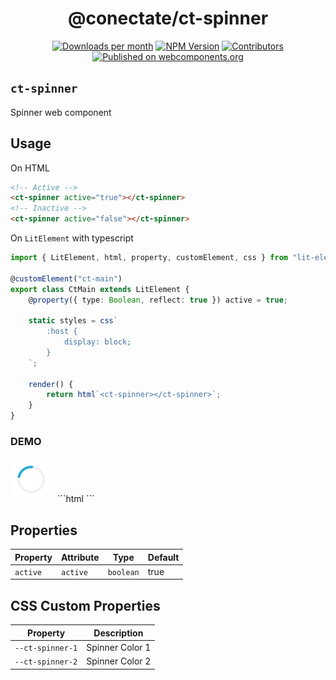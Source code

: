 <h1 align="center">@conectate/ct-spinner</h1>

<p align="center">
	<a href="https://npmcharts.com/compare/@conectate/ct-spinner?minimal=true"><img alt="Downloads per month" src="https://img.shields.io/npm/dm/@conectate/ct-spinner.svg" height="20"/></a>
	<a href="https://www.npmjs.com/package/@conectate/ct-spinner"><img alt="NPM Version" src="https://img.shields.io/npm/v/@conectate/ct-spinner.svg" height="20"/></a>
	<a href="https://github.com/conectate/ct-elements/graphs/contributors"><img alt="Contributors" src="https://img.shields.io/github/contributors/conectate/ct-elements.svg" height="20"/></a>
	<a href="https://www.webcomponents.org/element/conectate/ct-element"><img alt="Published on webcomponents.org" src="https://img.shields.io/badge/webcomponents.org-published-blue.svg" height="20"/></a>

</p>

## `ct-spinner`
Spinner web component

## Usage
On HTML
```html
<!-- Active -->
<ct-spinner active="true"></ct-spinner>
<!-- Inactive -->
<ct-spinner active="false"></ct-spinner>
```
On `LitElement` with typescript
```typescript
import { LitElement, html, property, customElement, css } from "lit-element";

@customElement("ct-main")
export class CtMain extends LitElement {
	@property({ type: Boolean, reflect: true }) active = true;
	
    static styles = css`
		:host {
			display: block;
		}
	`;

	render() {
		return html`<ct-spinner></ct-spinner>`;
	}
}

```
### DEMO
<img src="https://raw.githubusercontent.com/Conectate/ct-elements/master/images/packages/ct-spinner.png"/>
<!--
```
<custom-element-demo>
  <template>
    <script type="module">
      import "https://unpkg.com/@conectate/ct-spinner?module";
    </script>
    <ct-spinner></ct-spinner>
  </template>
</custom-element-demo>
```
-->
```html
<ct-spinner></ct-spinner>
```

## Properties

| Property | Attribute | Type      | Default |
|----------|-----------|-----------|---------|
| `active` | `active`  | `boolean` | true    |

## CSS Custom Properties

| Property         | Description     |
|------------------|-----------------|
| `--ct-spinner-1` | Spinner Color 1 |
| `--ct-spinner-2` | Spinner Color 2 |